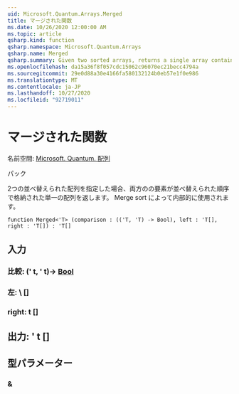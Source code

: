 ```yaml
---
uid: Microsoft.Quantum.Arrays.Merged
title: マージされた関数
ms.date: 10/26/2020 12:00:00 AM
ms.topic: article
qsharp.kind: function
qsharp.namespace: Microsoft.Quantum.Arrays
qsharp.name: Merged
qsharp.summary: Given two sorted arrays, returns a single array containing the elements of both in sorted order. Used internally by merge sort.
ms.openlocfilehash: da15a36f8f057cdc15062c96070ec21becc4794a
ms.sourcegitcommit: 29e0d88a30e4166fa580132124b0eb57e1f0e986
ms.translationtype: MT
ms.contentlocale: ja-JP
ms.lasthandoff: 10/27/2020
ms.locfileid: "92719011"
---
```

# <a name="merged-function"></a>マージされた関数

名前空間: [Microsoft. Quantum. 配列](xref:Microsoft.Quantum.Arrays)

パック [](https://nuget.org/packages/)


2つの並べ替えられた配列を指定した場合、両方のの要素が並べ替えられた順序で格納された単一の配列を返します。 Merge sort によって内部的に使用されます。

```qsharp
function Merged<'T> (comparison : (('T, 'T) -> Bool), left : 'T[], right : 'T[]) : 'T[]
```


## <a name="input"></a>入力

### <a name="comparison--tt---bool"></a>比較: (' t, ' t)-> [Bool](xref:microsoft.quantum.lang-ref.bool)




### <a name="left--t"></a>左: \ []




### <a name="right--t"></a>right: t []





## <a name="output--t"></a>出力: ' t []



## <a name="type-parameters"></a>型パラメーター

### <a name="t"></a>&

